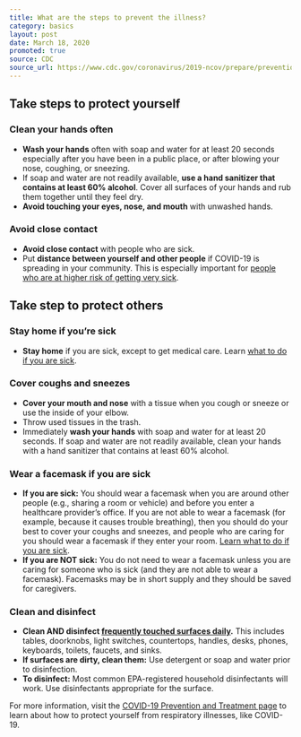 ```yaml
---
title: What are the steps to prevent the illness?
category: basics
layout: post
date: March 18, 2020
promoted: true
source: CDC 
source_url: https://www.cdc.gov/coronavirus/2019-ncov/prepare/prevention.html 
---
```


## Take steps to protect yourself

### Clean your hands often

* **Wash your hands** often with soap and water for at least 20 seconds especially after you have been in a public place, or after blowing your nose, coughing, or sneezing.
* If soap and water are not readily available, **use a hand sanitizer that contains at least 60% alcohol**. Cover all surfaces of your hands and rub them together until they feel dry.
* **Avoid touching your eyes, nose, and mouth** with unwashed hands.

### Avoid close contact

* **Avoid close contact** with people who are sick.
* Put **distance between yourself and other people** if COVID-19 is spreading in your community. This is especially important for <a href="https://www.cdc.gov/coronavirus/2019-ncov/specific-groups/high-risk-complications.html"> people who are at higher risk of getting very sick</a>.

## Take step to protect others

### Stay home if you’re sick

* **Stay home** if you are sick, except to get medical care. Learn <a href="https://www.cdc.gov/coronavirus/2019-ncov/if-you-are-sick/steps-when-sick.html"> what to do if you are sick</a>.

### Cover coughs and sneezes

* **Cover your mouth and nose** with a tissue when you cough or sneeze or use the inside of your elbow.
* Throw used tissues in the trash.
* Immediately **wash your hands** with soap and water for at least 20 seconds. If soap and water are not readily available, clean your hands with a hand sanitizer that contains at least 60% alcohol.

### Wear a facemask if you are sick
* **If you are sick:** You should wear a facemask when you are around other people (e.g., sharing a room or vehicle) and before you enter a healthcare provider’s office. If you are not able to wear a facemask (for example, because it causes trouble breathing), then you should do your best to cover your coughs and sneezes, and people who are caring for you should wear a facemask if they enter your room. <a href="https://www.cdc.gov/coronavirus/2019-ncov/if-you-are-sick/steps-when-sick.html"> Learn what to do if you are sick</a>.
* **If you are NOT sick:** You do not need to wear a facemask unless you are caring for someone who is sick (and they are not able to wear a facemask). Facemasks may be in short supply and they should be saved for caregivers. 

### Clean and disinfect
* **Clean AND disinfect <a href="https://www.cdc.gov/coronavirus/2019-ncov/prepare/cleaning-disinfection.html"> frequently touched surfaces daily</a>.** This includes tables, doorknobs, light switches, countertops, handles, desks, phones, keyboards, toilets, faucets, and sinks.
* **If surfaces are dirty, clean them:** Use detergent or soap and water prior to disinfection.
* **To disinfect:** Most common EPA-registered household disinfectants will work. Use disinfectants appropriate for the surface.

For more information, visit the <a href="https://www.cdc.gov/coronavirus/2019-ncov/prepare/prevention.html"> COVID-19 Prevention and Treatment page</a> to learn about how to protect yourself from respiratory illnesses, like COVID-19.

